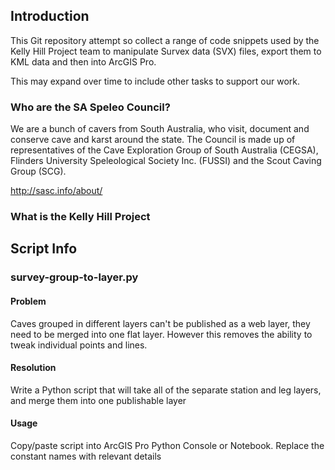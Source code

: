 ## Introduction

This Git repository attempt so collect a range of code snippets used by the Kelly Hill Project
team to manipulate Survex data (SVX) files, export them to KML data and then into ArcGIS Pro.

This may expand over time to include other tasks to support our work.

### Who are the SA Speleo Council?
We are a bunch of cavers from South Australia, who visit, document and conserve cave and karst
around the state.  The Council is made up of representatives of the Cave Exploration Group of
South Australia (CEGSA), Flinders University Speleological Society Inc. (FUSSI) and the Scout 
Caving Group (SCG).

http://sasc.info/about/

### What is the Kelly Hill Project

## Script Info

### survey-group-to-layer.py

#### Problem
Caves grouped in different layers can't be published as a web layer, they need to be merged into one flat layer.  However this removes the ability to tweak individual points and lines.  

#### Resolution  
Write a Python script that will take all of the separate station and leg layers, and merge them into one publishable layer

#### Usage
Copy/paste script into ArcGIS Pro Python Console or Notebook.  Replace the constant names with relevant details
